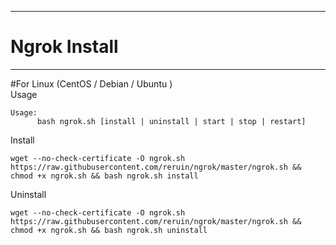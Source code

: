 -----------------------------   
#  Ngrok Install          
----------------------------- 
#For Linux (CentOS / Debian / Ubuntu )   
Usage    
```
Usage:     
      bash ngrok.sh [install | uninstall | start | stop | restart]     
```
Install
```
wget --no-check-certificate -O ngrok.sh https://raw.githubusercontent.com/reruin/ngrok/master/ngrok.sh && chmod +x ngrok.sh && bash ngrok.sh install

```    
Uninstall    
```
wget --no-check-certificate -O ngrok.sh https://raw.githubusercontent.com/reruin/ngrok/master/ngrok.sh && chmod +x ngrok.sh && bash ngrok.sh uninstall

```  
